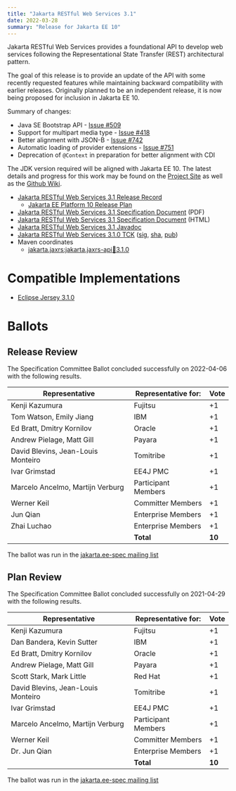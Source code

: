 ```yaml
---
title: "Jakarta RESTful Web Services 3.1"
date: 2022-03-28
summary: "Release for Jakarta EE 10"
---
```

Jakarta RESTful Web Services provides a foundational API to develop web services following the Representational
State Transfer (REST) architectural pattern.

The goal of this release is to provide an update of the API with some recently requested features while maintaining 
backward compatibility with earlier releases. Originally planned to be an independent release, it is now
being proposed for inclusion in Jakarta EE 10.

Summary of changes:

* Java SE Bootstrap API - [Issue #509](https://github.com/eclipse-ee4j/jaxrs-api/issues/509)
* Support for multipart media type - [Issue #418](https://github.com/eclipse-ee4j/jaxrs-api/issues/418)
* Better alignment with JSON-B - [Issue #742](https://github.com/eclipse-ee4j/jaxrs-api/issues/742)
* Automatic loading of provider extensions - [Issue #751](https://github.com/eclipse-ee4j/jaxrs-api/issues/751)
* Deprecation of `@Context` in preparation for better alignment with CDI
    
The JDK version required will be aligned with Jakarta EE 10. The latest details and progress for this work 
may be found on the [Project Site](https://projects.eclipse.org/projects/ee4j.jaxrs) as well as the
[Github Wiki](https://github.com/eclipse-ee4j/jaxrs-api/wiki).

* [Jakarta RESTful Web Services 3.1 Release Record](https://projects.eclipse.org/projects/ee4j.jaxrs/releases/3.1.0)
    * [Jakarta EE Platform 10 Release Plan](https://eclipse-ee4j.github.io/jakartaee-platform/jakartaee10/JakartaEE10#jakarta-ee-10-release-plan)
* [Jakarta RESTful Web Services 3.1 Specification Document](./jakarta-restful-ws-spec-3.1.pdf) (PDF)
* [Jakarta RESTful Web Services 3.1 Specification Document](./jakarta-restful-ws-spec-3.1.html) (HTML)
* [Jakarta RESTful Web Services 3.1 Javadoc](./apidocs)
* [Jakarta RESTful Web Services 3.1.0 TCK](https://download.eclipse.org/jakartaee/restful-ws/3.1/jakarta-restful-ws-tck-3.1.0.zip)  ([sig](https://download.eclipse.org/jakartaee/restful-ws/3.0/jakarta-restful-ws-tck-3.0.0.zip.sig),  [sha](https://download.eclipse.org/jakartaee/restful-ws/3.0/jakarta-restful-ws-tck-3.0.0.zip.sha256),  [pub](https://jakarta.ee/specifications/jakartaee-spec-committee.pub))
* Maven coordinates
    * [jakarta.jaxrs:jakarta.jaxrs-api:jar:3.1.0](https://search.maven.org/artifact/jakarta.ws.rs/jakarta.ws.rs-api/3.1.0/jar)

# Compatible Implementations

* [Eclipse Jersey 3.1.0](https://eclipse-ee4j.github.io/jersey/download.html)

# Ballots

## Release Review

The Specification Committee Ballot concluded successfully on 2022-04-06 with the following results.

| Representative                                 | Representative for: | Vote   |
|------------------------------------------------|---------------------|--------|
| Kenji Kazumura                                 | Fujitsu             |    +1  |
| Tom Watson, Emily Jiang                        | IBM                 |    +1  |
| Ed Bratt, Dmitry Kornilov                      | Oracle              |    +1  |
| Andrew Pielage, Matt Gill                      | Payara              |    +1  |
| David Blevins, Jean-Louis Monteiro             | Tomitribe           |    +1  |
| Ivar Grimstad                                  | EE4J PMC            |    +1  |
| Marcelo Ancelmo, Martijn Verburg               | Participant Members |    +1  |
| Werner Keil                                    | Committer Members   |    +1  |
| Jun Qian                                       | Enterprise Members  |    +1  |
| Zhai Luchao                                    | Enterprise Members  |    +1  |
|                                                | **Total**           | **10** |

The ballot was run in the [jakarta.ee-spec mailing list](https://www.eclipse.org/lists/jakarta.ee-spec/msg02318.html)

## Plan Review

The Specification Committee Ballot concluded successfully on 2021-04-29 with the following results.

| Representative                                 | Representative for: |  Vote   |
|------------------------------------------------|---------------------|---------|
| Kenji Kazumura                                 | Fujitsu             |   +1    |
| Dan Bandera, Kevin Sutter                      | IBM                 |   +1    |
| Ed Bratt, Dmitry Kornilov                      | Oracle              |   +1    |
| Andrew Pielage, Matt Gill                      | Payara              |   +1    |
| Scott Stark, Mark Little                       | Red Hat             |   +1    |
| David Blevins, Jean-Louis Monteiro             | Tomitribe           |   +1    |
| Ivar Grimstad                                  | EE4J PMC            |   +1    |
| Marcelo Ancelmo, Martijn Verburg               | Participant Members |   +1    |
| Werner Keil                                    | Committer Members   |   +1    |
| Dr. Jun Qian                                   | Enterprise Members  |   +1    |
|                                                | **Total**           | **10**  |

The ballot was run in the [jakarta.ee-spec mailing list](https://www.eclipse.org/lists/jakarta.ee-spec/msg01533.html)
